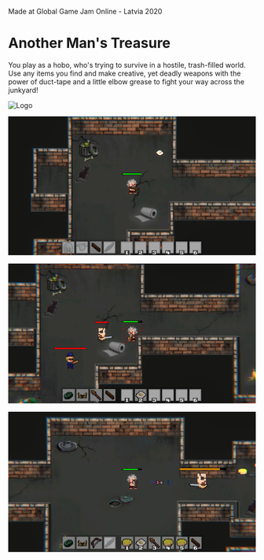 Made at Global Game Jam Online - Latvia 2020

# Another Man's Treasure

You play as a hobo, who's trying to survive in a hostile, trash-filled world. Use any items you find and make creative, yet deadly weapons with the power of duct-tape and a little elbow grease to fight your way across the junkyard!

![Logo](https://ggj.s3.amazonaws.com/styles/game_sidebar__wide/featured_image/2021/01/333731/promo10.png?itok=7j8GylFH&timestamp=1611994256)

![Game #1](./Thumbnails/1.png)

![Game #2](./Thumbnails/2.png)

![Game #3](./Thumbnails/3.png)
